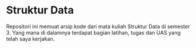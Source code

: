# Struktur Data
Repositori ini memuat arsip kode dari mata kuliah Struktur Data di semester 3. Yang mana di dalamnya terdapat bagian latihan, tugas dan UAS yang telah saya kerjakan.
